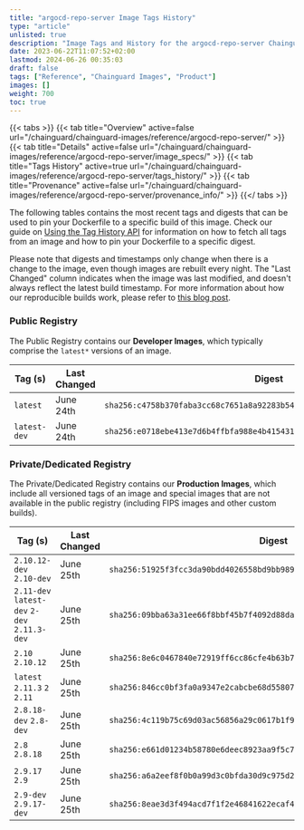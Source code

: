 ```yaml
---
title: "argocd-repo-server Image Tags History"
type: "article"
unlisted: true
description: "Image Tags and History for the argocd-repo-server Chainguard Image"
date: 2023-06-22T11:07:52+02:00
lastmod: 2024-06-26 00:35:03
draft: false
tags: ["Reference", "Chainguard Images", "Product"]
images: []
weight: 700
toc: true
---
```


{{< tabs >}}
{{< tab title="Overview" active=false url="/chainguard/chainguard-images/reference/argocd-repo-server/" >}}
{{< tab title="Details" active=false url="/chainguard/chainguard-images/reference/argocd-repo-server/image_specs/" >}}
{{< tab title="Tags History" active=true url="/chainguard/chainguard-images/reference/argocd-repo-server/tags_history/" >}}
{{< tab title="Provenance" active=false url="/chainguard/chainguard-images/reference/argocd-repo-server/provenance_info/" >}}
{{</ tabs >}}

The following tables contains the most recent tags and digests that can be used to pin your Dockerfile to a specific build of this image. Check our guide on [Using the Tag History API](/chainguard/chainguard-images/using-the-tag-history-api/) for information on how to fetch all tags from an image and how to pin your Dockerfile to a specific digest.

Please note that digests and timestamps only change when there is a change to the image, even though images are rebuilt every night. The "Last Changed" column indicates when the image was last modified, and doesn't always reflect the latest build timestamp. For more information about how our reproducible builds work, please refer to [this blog post](https://www.chainguard.dev/unchained/reproducing-chainguards-reproducible-image-builds).

### Public Registry
The Public Registry contains our **Developer Images**, which typically comprise the `latest*` versions of an image.

| Tag (s)       | Last Changed | Digest                                                                    |
|---------------|--------------|---------------------------------------------------------------------------|
|  `latest`     | June 24th    | `sha256:c4758b370faba3cc68c7651a8a92283b54700917c858526a2de481d9e07d68a0` |
|  `latest-dev` | June 24th    | `sha256:e0718ebe413e7d6b4ffbfa988e4b41543194f1e64f4c3a6994b7df1aad74ad36` |


### Private/Dedicated Registry
The Private/Dedicated Registry contains our **Production Images**, which include all versioned tags of an image and special images that are not available in the public registry (including FIPS images and other custom builds).

| Tag (s)                                       | Last Changed | Digest                                                                    |
|-----------------------------------------------|--------------|---------------------------------------------------------------------------|
|  `2.10.12-dev` `2.10-dev`                     | June 25th    | `sha256:51925f3fcc3da90bdd4026558bd9bb98991177bf7684462637e5a2b2e494c603` |
|  `2.11-dev` `latest-dev` `2-dev` `2.11.3-dev` | June 25th    | `sha256:09bba63a31ee66f8bbf45b7f4092d88dab53d566514750463809a7461202a1df` |
|  `2.10` `2.10.12`                             | June 25th    | `sha256:8e6c0467840e72919ff6cc86cfe4b63b7b9f92b94a1e8918efc9e48b847052bb` |
|  `latest` `2.11.3` `2` `2.11`                 | June 25th    | `sha256:846cc0bf3fa0a9347e2cabcbe68d55807b737d91254baf416859cc57e29e0d9f` |
|  `2.8.18-dev` `2.8-dev`                       | June 25th    | `sha256:4c119b75c69d03ac56856a29c0617b1f90857ad4caf87bf346f5994a9f93633a` |
|  `2.8` `2.8.18`                               | June 25th    | `sha256:e661d01234b58780e6deec8923aa9f5c71e5b957f009ef43b7be0901ce82c3d6` |
|  `2.9.17` `2.9`                               | June 25th    | `sha256:a6a2eef8f0b0a99d3c0bfda30d9c975d2413f8b083d029e7e50f41b5eff1ef83` |
|  `2.9-dev` `2.9.17-dev`                       | June 25th    | `sha256:8eae3d3f494acd7f1f2e46841622ecaf43a0a6586c92101103eff439a6947f58` |

